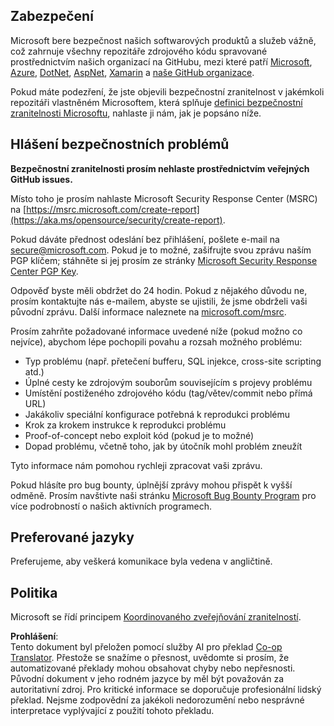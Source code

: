 <!--
CO_OP_TRANSLATOR_METADATA:
{
  "original_hash": "2d33a71bed73d6daee78e2d473ece975",
  "translation_date": "2025-05-19T12:14:44+00:00",
  "source_file": "SECURITY.md",
  "language_code": "cs"
}
-->
## Zabezpečení

Microsoft bere bezpečnost našich softwarových produktů a služeb vážně, což zahrnuje všechny repozitáře zdrojového kódu spravované prostřednictvím našich organizací na GitHubu, mezi které patří [Microsoft](https://github.com/microsoft), [Azure](https://github.com/Azure), [DotNet](https://github.com/dotnet), [AspNet](https://github.com/aspnet), [Xamarin](https://github.com/xamarin) a [naše GitHub organizace](https://opensource.microsoft.com/).

Pokud máte podezření, že jste objevili bezpečnostní zranitelnost v jakémkoli repozitáři vlastněném Microsoftem, která splňuje [definici bezpečnostní zranitelnosti Microsoftu](https://aka.ms/opensource/security/definition), nahlaste ji nám, jak je popsáno níže.

## Hlášení bezpečnostních problémů

**Bezpečnostní zranitelnosti prosím nehlaste prostřednictvím veřejných GitHub issues.**

Místo toho je prosím nahlaste Microsoft Security Response Center (MSRC) na [https://msrc.microsoft.com/create-report](https://aka.ms/opensource/security/create-report).

Pokud dáváte přednost odeslání bez přihlášení, pošlete e-mail na [secure@microsoft.com](mailto:secure@microsoft.com). Pokud je to možné, zašifrujte svou zprávu naším PGP klíčem; stáhněte si jej prosím ze stránky [Microsoft Security Response Center PGP Key](https://aka.ms/opensource/security/pgpkey).

Odpověď byste měli obdržet do 24 hodin. Pokud z nějakého důvodu ne, prosím kontaktujte nás e-mailem, abyste se ujistili, že jsme obdrželi vaši původní zprávu. Další informace naleznete na [microsoft.com/msrc](https://aka.ms/opensource/security/msrc).

Prosím zahrňte požadované informace uvedené níže (pokud možno co nejvíce), abychom lépe pochopili povahu a rozsah možného problému:

  * Typ problému (např. přetečení bufferu, SQL injekce, cross-site scripting atd.)
  * Úplné cesty ke zdrojovým souborům souvisejícím s projevy problému
  * Umístění postiženého zdrojového kódu (tag/větev/commit nebo přímá URL)
  * Jakákoliv speciální konfigurace potřebná k reprodukci problému
  * Krok za krokem instrukce k reprodukci problému
  * Proof-of-concept nebo exploit kód (pokud je to možné)
  * Dopad problému, včetně toho, jak by útočník mohl problém zneužít

Tyto informace nám pomohou rychleji zpracovat vaši zprávu.

Pokud hlásíte pro bug bounty, úplnější zprávy mohou přispět k vyšší odměně. Prosím navštivte naši stránku [Microsoft Bug Bounty Program](https://aka.ms/opensource/security/bounty) pro více podrobností o našich aktivních programech.

## Preferované jazyky

Preferujeme, aby veškerá komunikace byla vedena v angličtině.

## Politika

Microsoft se řídí principem [Koordinovaného zveřejňování zranitelností](https://aka.ms/opensource/security/cvd).

**Prohlášení**:  
Tento dokument byl přeložen pomocí služby AI pro překlad [Co-op Translator](https://github.com/Azure/co-op-translator). Přestože se snažíme o přesnost, uvědomte si prosím, že automatizované překlady mohou obsahovat chyby nebo nepřesnosti. Původní dokument v jeho rodném jazyce by měl být považován za autoritativní zdroj. Pro kritické informace se doporučuje profesionální lidský překlad. Nejsme zodpovědní za jakékoli nedorozumění nebo nesprávné interpretace vyplývající z použití tohoto překladu.